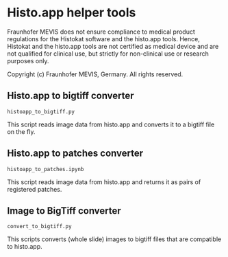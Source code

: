 # Histo.app helper tools

Fraunhofer MEVIS does not ensure compliance to medical product regulations for the Histokat software and the histo.app tools. Hence, Histokat and the histo.app tools are not certified as medical device and are not qualified for clinical use, but strictly for non-clinical use or research purposes only.

Copyright (c) Fraunhofer MEVIS, Germany. All rights reserved.


## Histo.app to bigtiff converter

`histoapp_to_bigtiff.py`

This script reads image data from histo.app and converts it to a bigtiff file on the fly.

## Histo.app to patches converter

`histoapp_to_patches.ipynb`

This script reads image data from histo.app and returns it as pairs of registered patches.

## Image to BigTiff converter

`convert_to_bigtiff.py`

This scripts converts (whole slide) images to bigtiff files that are compatible to histo.app.


